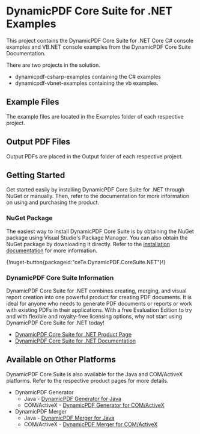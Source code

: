 # DynamicPDF Core Suite for .NET Examples
This project contains the DynamicPDF Core Suite for .NET Core C# console examples and VB.NET console examples from the DynamicPDF Core Suite Documentation.

There are two projects in the solution.

* dynamicpdf-csharp-examples containing the C# examples
* dynamicpdf-vbnet-examples containing the vb examples.

## Example Files
The example files are located in the Examples folder of each respective project.

## Output PDF Files
Output PDFs are placed in the Output folder of each respective project.

## <a id="GettingStarted"></a>Getting Started

Get started easily by installing DynamicPDF Core Suite for .NET through NuGet or manually. Then, refer to the documentation for more information on using and purchasing the product.

### NuGet Package

The easiest way to install DynamicPDF Core Suite is by obtaining the NuGet package using Visual Studio's Package Manager. You can also obtain the NuGet package by downloading it directly. Refer to the [installation documentation](/docs/dotnet/dynamic-pdf-referencing-assembly-and-deployment "Referencing the Assembly and Deployment") for more information.

{!nuget-button{packageid:"ceTe.DynamicPDF.CoreSuite.NET"}!}

### DynamicPDF Core Suite Information
DynamicPDF Core Suite for .NET combines creating, merging, and visual report creation into one powerful product for creating PDF documents. It is ideal for anyone who needs to generate PDF documents or reports or work with existing PDFs in their applications. With a free Evaluation Edition to try and with flexible and royalty-free licensing options, why not start using DynamicPDF Core Suite for .NET today!

* [DynamicPDF Core Suite for .NET Product Page](https://www.dynamicpdf.com/PDF-Suite-.NET.aspx "DynamicPDF Core Suite")
* [DynamicPDF Core Suite for .NET Documentation](/docs/dotnet/dynamic-pdf-core-suite-welcome "Create PDFs in .NET Core")

## <a id="OtherPlatforms"></a>Available on Other Platforms
DynamicPDF Core Suite is also available for the  Java and COM/ActiveX platforms. Refer to the respective product pages for more details.

* DynamicPDF Generator
  * Java - [DynamicPDF Generator for Java](https://www.dynamicpdf.com/Generate-PDF-Java.aspx "Dynamic PDF Generator for Java")
  * COM/ActiveX - [DynamicPDF Generator for COM/ActiveX](https://www.dynamicpdf.com/Generate-PDF-COM.aspx "Dynamic PDF Generator for COM/ActiveX")
* DynamicPDF Merger
  * Java - [DynamicPDF Merger for Java](https://www.dynamicpdf.com/Merge-PDF-Java.aspx "Dynamic PDF Merger for Java")
  * COM/ActiveX - [DynamicPDF Merger for COM/ActiveX](https://www.dynamicpdf.com/Merge-PDF-COM.aspx "Dynamic PDF Merger for COM/ActiveX")